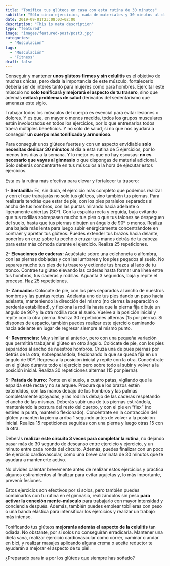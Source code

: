 ```yaml
---
title: "Tonifica tus glúteos en casa con esta rutina de 30 minutos"
subtitle: "Sólo cinco ejercicios, nada de materiales y 30 minutos al día. Consigue el trasero que siempre has deseado en un tiempo récord con esta rutina."
date: 2019-09-01T23:08:03+02:00
description: "This is meta description"
type: "featured"
image: "images/featured-post/post3.jpg"
categories: 
  - "Musculación"
tags:
  - "Musculación"
  - "Fitness"
draft: false
---
```


Conseguir y mantener **unos glúteos firmes y sin celulitis** es el objetivo de muchas chicas, pero dada la importancia de este músculo, fortalecerlo debería ser de interés tanto para mujeres como para hombres. Ejercitar este músculo no **solo tonificará y mejorará el aspecto de tu trasero**, sino que además **evitará problemas de salud** derivados del sedentarismo que amenaza este siglo.

Trabajar todos los músculos del cuerpo es esencial para evitar lesiones o dolores. Y es que, en mayor o menos medida, todos los grupos musculares están involucrados en todos los ejercicios, por lo que entrenarlos todos traerá múltiples beneficios. Y no solo de salud, si no que nos ayudará a conseguir **un cuerpo más tonificado y armonioso**. 

Para conseguir unos glúteos fuertes y con un aspecto envidiable **solo necesitas dedicar 30 minutos** al día a esta rutina de 5 ejercicios, por lo menos tres días a la semana. Y lo mejor es que no hay escusas: **no es necesario que vayas al gimnasio** o que dispongas de material adicional. Solo deberás concentrarte en tus músculos a la hora de ejecutar estos ejercicios.

Esta es la rutina más efectiva para elevar y fortalecer tu trasero:

1-	**Sentadilla:** Es, sin duda, el ejercicio más completo que podemos realizar y con el que trabajarás no solo tus glúteos, sino también tus piernas. Para realizarla tendrás que estar de pie, con los pies paralelos separados al ancho de tus hombros, con las puntas mirando hacia adelante o ligeramente abiertas (30º). Con la espalda recta y erguida, baja evitando que tus rodillas sobrepasen mucho tus pies o que tus talones se despeguen del suelo, hasta que tus piernas dibujen un ángulo de 90º o menos. Realiza una bajada más lenta para luego subir enérgicamente concentrándote en contraer y apretar tus glúteos.  Puedes extender tus brazos hacia delante, ponerlos en cruz sobre tu pecho o cruzar tus manos detrás de tu cabeza para estar más cómoda durante el ejercicio. Realiza 25 repeticiones. 

2-	**Elevaciones de caderas:** Acuéstate sobre una colchoneta o alfombra, con las piernas dobladas y con las lumbares y los pies pegados al suelo. No separes mucho tus pies de tu trasero y extiende tus brazos al lado de tu tronco. Contrae tu glúteo elevando las caderas hasta formar una línea entre tus hombros, tus caderas y rodillas. Aguanta 3 segundos, baja y repite el proceso. Haz 25 repeticiones.

3-	**Zancadas:** Colócate de pie, con los pies separados al ancho de nuestros hombros y las puntas rectas. Adelanta uno de tus pies dando un paso hacia adelante, manteniendo la dirección del mismo (no cierres la separación o perderás estabilidad), y flexiona la rodilla hasta que la pierna fija dibuje un ángulo de 90º y la otra rodilla roce el suelo. Vuelve a la posición inicial y repite con la otra pierna. Realiza 30 repeticiones alternas (15 por pierna). Si dispones de espacio, también puedes realizar este ejercicio caminando hacia adelante en lugar de regresar siempre al mismo punto.

4-	**Reverencias:** Muy similar al anterior, pero con una pequeña variación que permitirá trabajar el glúteo en otro ángulo. Colócate de pie, con los pies separados al ancho de nuestros hombros. Cruza una de pues piernas por detrás de la otra, sobrepasándola, flexionando la que se queda fija en un ángulo de 90º. Regresa a la posición inicial y repite con la otra. Concéntrate en el glúteo durante todo el ejercicio pero sobre todo al subir y volver a la posición inicial. Realiza 30 repeticiones alternas (15 por pierna).

5-	**Patada de burro:** Ponte en el suelo, a cuatro patas, vigilando que la espalda esté recta y no se arquee. Procura que los brazos estén extendidos, con las manos debajo de los hombros y las palmas completamente apoyadas, y las rodillas debajo de las caderas respetando el ancho de las mismas. Deberás subir una de tus piernas estirándola, manteniendo la postura del resto del cuerpo, y con el pie en “flex” (no estires la punta, mantenlo flexionado). Concéntrate en la contracción del glúteo y mantén la pierna arriba 1 segundo antes de volver a la posición inicial. Realiza 15 repeticiones seguidas con una pierna y luego otras 15 con la otra.

Deberás **realizar este circuito 3 veces para completar la rutina**, no dejando pasar más de 30 segundo de descanso entre ejercicio y ejercicio, y un minuto entre cada ronda del circuito. Además, puedes finalizar con un poco de ejercicio cardiovascular, como una breve caminata de 30 minutos que te ayudará a mantenerte activo. 

No olvides calentar brevemente antes de realizar estos ejercicios y practica algunos estiramientos al finalizar para evitar agujetas y, lo más importante, prevenir lesiones.

Estos ejercicios son efectivos por si solos, pero también puedes combinarlos con tu rutina en el gimnasio, realizándolos sin peso **para activar la conexión mente-músculo** para trabajarlo con mayor intensidad y conciencia después. Además, también puedes emplear tobilleras con peso o una banda elástica para intensificar los ejercicios y realizar un trabajo más intenso. 


Tonificando tus glúteos **mejorarás además el aspecto de la celulitis** tan odiada. No obstante, por si solos no conseguirán erradicarla. Mantener una dieta sana, realizar ejercicio cardiovascular como correr, caminar o andar en bici, y realizar masajes aplicando alguna crema o aceite reductor te ayudarán a mejorar el aspecto de tu piel.

¿Preparado para ir a por los glúteos que siempre has soñado? 
